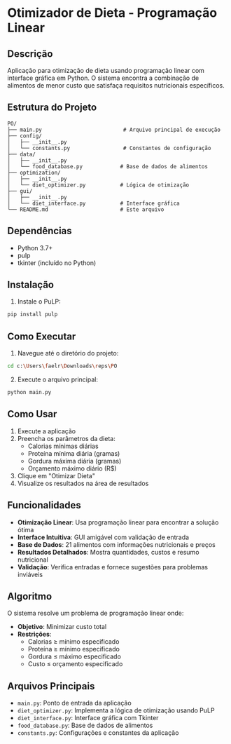 # Otimizador de Dieta - Programação Linear

## Descrição
Aplicação para otimização de dieta usando programação linear com interface gráfica em Python. O sistema encontra a combinação de alimentos de menor custo que satisfaça requisitos nutricionais específicos.

## Estrutura do Projeto
```
PO/
├── main.py                          # Arquivo principal de execução
├── config/
│   ├── __init__.py
│   └── constants.py                 # Constantes de configuração
├── data/
│   ├── __init__.py
│   └── food_database.py            # Base de dados de alimentos
├── optimization/
│   ├── __init__.py
│   └── diet_optimizer.py           # Lógica de otimização
├── gui/
│   ├── __init__.py
│   └── diet_interface.py           # Interface gráfica
└── README.md                       # Este arquivo
```

## Dependências
- Python 3.7+
- pulp
- tkinter (incluído no Python)

## Instalação
1. Instale o PuLP:
```bash
pip install pulp
```

## Como Executar
1. Navegue até o diretório do projeto:
```bash
cd c:\Users\faelr\Downloads\reps\PO
```

2. Execute o arquivo principal:
```bash
python main.py
```

## Como Usar
1. Execute a aplicação
2. Preencha os parâmetros da dieta:
   - Calorias mínimas diárias
   - Proteína mínima diária (gramas)
   - Gordura máxima diária (gramas)
   - Orçamento máximo diário (R$)
3. Clique em "Otimizar Dieta"
4. Visualize os resultados na área de resultados

## Funcionalidades
- **Otimização Linear**: Usa programação linear para encontrar a solução ótima
- **Interface Intuitiva**: GUI amigável com validação de entrada
- **Base de Dados**: 21 alimentos com informações nutricionais e preços
- **Resultados Detalhados**: Mostra quantidades, custos e resumo nutricional
- **Validação**: Verifica entradas e fornece sugestões para problemas inviáveis

## Algoritmo
O sistema resolve um problema de programação linear onde:
- **Objetivo**: Minimizar custo total
- **Restrições**: 
  - Calorias ≥ mínimo especificado
  - Proteína ≥ mínimo especificado
  - Gordura ≤ máximo especificado
  - Custo ≤ orçamento especificado

## Arquivos Principais
- `main.py`: Ponto de entrada da aplicação
- `diet_optimizer.py`: Implementa a lógica de otimização usando PuLP
- `diet_interface.py`: Interface gráfica com Tkinter
- `food_database.py`: Base de dados de alimentos
- `constants.py`: Configurações e constantes da aplicação
